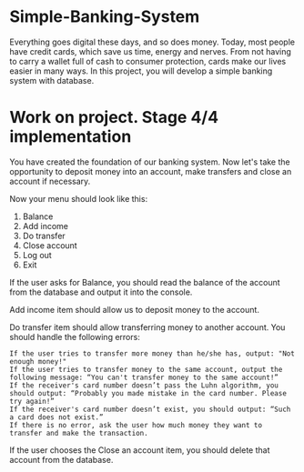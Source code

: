 # Simple-Banking-System
Everything goes digital these days, and so does money.
Today, most people have credit cards, which save us time, energy and nerves.
From not having to carry a wallet full of cash to consumer protection, cards make our lives easier in many ways. 
In this project, you will develop a simple banking system with database.

# Work on project. Stage 4/4 implementation
You have created the foundation of our banking system. Now let's take the opportunity to deposit money into an account,
make transfers and close an account if necessary.

Now your menu should look like this:
1. Balance
2. Add income
3. Do transfer
4. Close account
5. Log out
0. Exit

If the user asks for Balance, you should read the balance of the account from the database and output it into the console.

Add income item should allow us to deposit money to the account.

Do transfer item should allow transferring money to another account. You should handle the following errors:

    If the user tries to transfer more money than he/she has, output: "Not enough money!"
    If the user tries to transfer money to the same account, output the following message: “You can't transfer money to the same account!”
    If the receiver's card number doesn’t pass the Luhn algorithm, you should output: “Probably you made mistake in the card number. Please try again!”
    If the receiver's card number doesn’t exist, you should output: “Such a card does not exist.”
    If there is no error, ask the user how much money they want to transfer and make the transaction.

If the user chooses the Close an account item, you should delete that account from the database.
